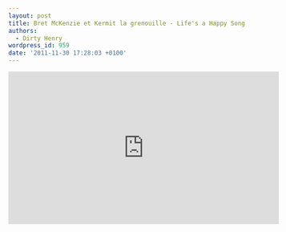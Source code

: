 ```yaml
---
layout: post
title: Bret McKenzie et Kermit la grenouille - Life's a Happy Song
authors:
  - Dirty Henry
wordpress_id: 959
date: '2011-11-30 17:28:03 +0100'
---
```

<iframe width="540" height="304" src="http://www.youtube.com/embed/aDnTo2S2BrA" frameborder="0" allowfullscreen></iframe>
